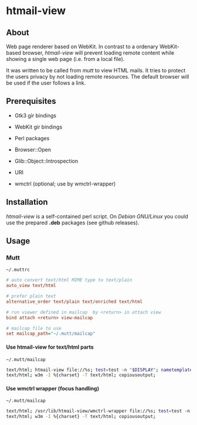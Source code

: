 htmail-view
===========

About
-----

Web page renderer based on WebKit. In contrast to a ordenary WebKit-based
browser, *htmail-view* will prevent loading remote content while showing
a single web page (i.e. from a local file).

It was written to be called from *mutt* to view HTML mails. It tries to
protect the users privacy by not loading remote resources. The default
browser will be used if the user follows a link.


Prerequisites
-------------

- Gtk3 gir bindings
- WebKit gir bindings
- Perl packages
 - Browser::Open
 - Glib::Object::Introspection
 - URI

- wmctrl (optional; use by wmctrl-wrapper)


Installation
------------

*htmail-view* is a self-contained perl script. On *Debian GNU/Linux* you could use the prepared **.deb** packages (see github releases).


Usage
-----


### Mutt


`~/.muttrc`
```ini
# auto convert text/html MIME type to text/plain
auto_view text/html

# prefer plain text
alternative_order text/plain text/enriched text/html

# run viewer defined in mailcap  by <return> in attach view
bind attach <return> view-mailcap

# mailcap file to use
set mailcap_path="~/.mutt/mailcap"
```


#### Use htmail-view for text/html parts

`~/.mutt/mailcap`
```bash
text/html; htmail-view file://%s; test=test -n "$DISPLAY"; nametemplate=%s.html; needsterminal;
text/html; w3m -I %{charset} -T text/html; copiousoutput;
```


#### Use wmctrl wrapper (focus handling)

`~/.mutt/mailcap`
```bash
text/html; /usr/lib/htmail-view/wmctrl-wrapper file://%s; test=test -n "$DISPLAY"; nametemplate=%s.html; needsterminal;
text/html; w3m -I %{charset} -T text/html; copiousoutput;
```

